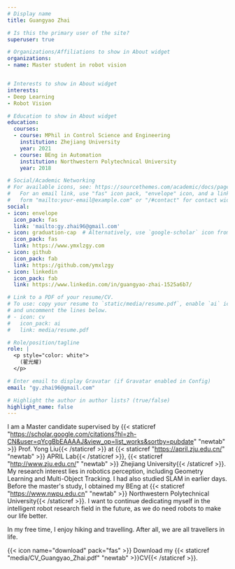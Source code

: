 ```yaml
---
# Display name
title: Guangyao Zhai

# Is this the primary user of the site?
superuser: true

# Organizations/Affiliations to show in About widget
organizations:
- name: Master student in robot vision


# Interests to show in About widget
interests:
- Deep Learning
- Robot Vision

# Education to show in About widget
education:
  courses:
  - course: MPhil in Control Science and Engineering
    institution: Zhejiang University
    year: 2021
  - course: BEng in Automation
    institution: Northwestern Polytechnical University
    year: 2018

# Social/Academic Networking
# For available icons, see: https://sourcethemes.com/academic/docs/page-builder/#icons
#   For an email link, use "fas" icon pack, "envelope" icon, and a link in the
#   form "mailto:your-email@example.com" or "/#contact" for contact widget.
social:
- icon: envelope
  icon_pack: fas
  link: 'mailto:gy.zhai96@gmail.com'
- icon: graduation-cap  # Alternatively, use `google-scholar` icon from `ai` icon pack
  icon_pack: fas
  link: https://www.ymxlzgy.com
- icon: github
  icon_pack: fab
  link: https://github.com/ymxlzgy
- icon: linkedin
  icon_pack: fab
  link: https://www.linkedin.com/in/guangyao-zhai-1525a6b7/

# Link to a PDF of your resume/CV.
# To use: copy your resume to `static/media/resume.pdf`, enable `ai` icons in `params.toml`, 
# and uncomment the lines below.
# - icon: cv
#   icon_pack: ai
#   link: media/resume.pdf

# Role/position/tagline
role: |
  <p style="color: white">
    (翟光耀)
  </p>

# Enter email to display Gravatar (if Gravatar enabled in Config)
email: "gy.zhai96@gmail.com"

# Highlight the author in author lists? (true/false)
highlight_name: false
---
```


I am a Master candidate supervised by {{< staticref "https://scholar.google.com/citations?hl=zh-CN&user=qYcgBbEAAAAJ&view_op=list_works&sortby=pubdate" "newtab" >}} Prof. Yong Liu{{< /staticref >}} at {{< staticref "https://april.zju.edu.cn/" "newtab" >}} APRIL Lab{{< /staticref >}}, {{< staticref "http://www.zju.edu.cn/" "newtab" >}} Zhejiang University{{< /staticref >}}. My research interest lies in robotics perception, including Geometry Learning and Multi-Object Tracking. I had also studied SLAM in earlier days. Before the master's study, I obtained my BEng at {{< staticref "https://www.nwpu.edu.cn" "newtab" >}} Northwestern Polytechnical University{{< /staticref >}}. I want to continue dedicating myself in the intelligent robot research field in the future, as we do need robots to make our life better.

In my free time, I enjoy hiking and travelling. After all, we are all travellers in life.

{{< icon name="download" pack="fas" >}} Download my {{< staticref "media/CV_Guangyao_Zhai.pdf" "newtab" >}}CV{{< /staticref >}}.
